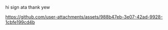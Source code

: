 
hi sign ata thank yew

https://github.com/user-attachments/assets/988b47eb-3e07-42ad-9928-1cbfe199cd4b

